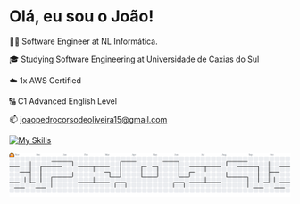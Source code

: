 # Olá, eu sou o João!

👨‍💻 Software Engineer at NL Informática.

🎓 Studying Software Engineering at Universidade de Caxias do Sul

☁️ 1x AWS Certified

🔠 C1 Advanced English Level

📫 joaopedrocorsodeoliveira15@gmail.com

[![My Skills](https://skillicons.dev/icons?i=java,spring,aws,postgres,react,docker,kafka,terraform,mysql,mongodb&theme=dark)](https://skillicons.dev)

<picture>
  <source media="(prefers-color-scheme: dark)" srcset="https://raw.githubusercontent.com/xliveirx/xliveirx/output/pacman-contribution-graph-dark.svg">
  <source media="(prefers-color-scheme: light)" srcset="https://raw.githubusercontent.com/xliveirx/xliveirx/output/pacman-contribution-graph.svg">
  <img alt="pacman contribution graph" src="https://raw.githubusercontent.com/xliveirx/xliveirx/output/pacman-contribution-graph.svg">
</picture>
